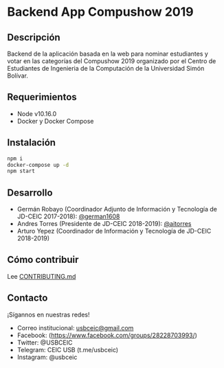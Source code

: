 # Backend App Compushow 2019

## Descripción

Backend de la aplicación basada en la web para nominar estudiantes y votar en las categorías del Compushow 2019 organizado por el Centro de Estudiantes de Ingenieria de la Computación de la Universidad Simón Bolívar.


## Requerimientos

- Node v10.16.0
- Docker y Docker Compose

## Instalación

```bash
npm i
docker-compose up -d
npm start
```

## Desarrollo

* Germán Robayo (Coordinador Adjunto de Información y Tecnología de JD-CEIC 2017-2018): [@german1608](https://github.com/german1608)
* Andres Torres (Presidente de JD-CEIC 2018-2019): [@aitorres](https://github.com/aitorres)
* Arturo Yepez (Coordinador de Información y Tecnología de JD-CEIC 2018-2019)

## Cómo contribuir

Lee [CONTRIBUTING.md](./CONTRIBUTING.md)

## Contacto

¡Sígannos en nuestras redes!

* Correo institucional: usbceic@gmail.com
* Facebook: (https://www.facebook.com/groups/28228703993/)
* Twitter: @USBCEIC
* Telegram: CEIC USB (t.me/usbceic)
* Instagram: @usbceic
